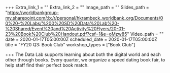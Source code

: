 +++
Extra_link_1 = ""
Extra_link_2 = ""
Image_path = ""
Slides_path = "https://worldbankgroup-my.sharepoint.com/:b:/r/personal/hkrambeck_worldbank_org/Documents/00%20-%20Labs/%200%20SD%20Data%20Lab%20-%20Shared/Event%20and%20Activity%20Flyers/20-01-23%20Book%20Club%20Handout.pdf?csf=1&e=oMzw85"
Video_path = ""
date = 2020-01-17T05:00:00Z
scheduled_date = 2020-01-17T05:00:00Z
title = "FY20 Q3: Book Club"
workshop_types = ["Book Club"]

+++
The Data Lab supports learning about both the digital world and each other through books. Every quarter, we organize a speed dating book fair, to help staff find their perfect book match. 